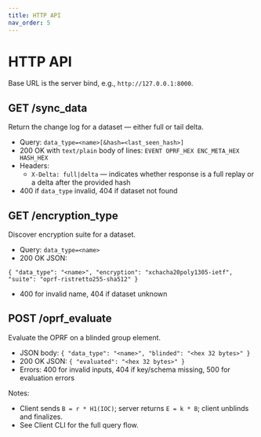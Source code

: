 ```yaml
---
title: HTTP API
nav_order: 5
---
```


# HTTP API

Base URL is the server bind, e.g., `http://127.0.0.1:8000`.

## GET /sync_data

Return the change log for a dataset — either full or tail delta.

- Query: `data_type=<name>[&hash=<last_seen_hash>]`
- 200 OK with `text/plain` body of lines: `EVENT OPRF_HEX ENC_META_HEX HASH_HEX`
- Headers:
  - `X-Delta: full|delta` — indicates whether response is a full replay or a delta after the provided hash
- 400 if `data_type` invalid, 404 if dataset not found

## GET /encryption_type

Discover encryption suite for a dataset.

- Query: `data_type=<name>`
- 200 OK JSON:

```
{ "data_type": "<name>", "encryption": "xchacha20poly1305-ietf", "suite": "oprf-ristretto255-sha512" }
```

- 400 for invalid name, 404 if dataset unknown

## POST /oprf_evaluate

Evaluate the OPRF on a blinded group element.

- JSON body: `{ "data_type": "<name>", "blinded": "<hex 32 bytes>" }`
- 200 OK JSON: `{ "evaluated": "<hex 32 bytes>" }`
- Errors: 400 for invalid inputs, 404 if key/schema missing, 500 for evaluation errors

Notes:

- Client sends `B = r * H1(IOC)`; server returns `E = k * B`; client unblinds and finalizes.
- See Client CLI for the full query flow.

